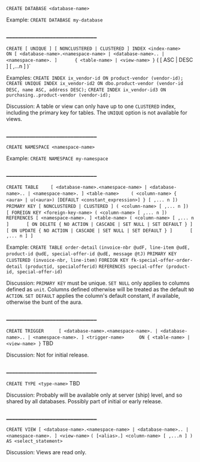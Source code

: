 `CREATE DATABASE <database-name>`

Example: 
`CREATE DATABASE my-database`

### _______________________________


`CREATE [ UNIQUE ] [ NONCLUSTERED | CLUSTERED ] INDEX <index-name>`
`    ON [ <database-name>.<namespace-name> | <database-name>.. | <namespace-name>. ]`
`       { <table-name> | <view-name> }
`    ( <column-name> [ ASC | DESC ] [ ,...n ] )`

Examples:
`CREATE INDEX ix_vendor-id ON product-vendor (vendor-id);`
`CREATE UNIQUE INDEX ix_vendor-id2 ON dbo.product-vendor (vendor-id DESC, name ASC, address DESC);`
`CREATE INDEX ix_vendor-id3 ON purchasing..product-vendor (vendor-id);`

Discussion:
A table or view can only have up to one `CLUSTERED` index, including the primary key for tables.
The `UNIQUE` option is not available for views.

### _______________________________


`CREATE NAMESPACE <namespace-name>`

Example: 
`CREATE NAMESPACE my-namespace`

### _______________________________


`CREATE TABLE`
`    [ <database-name>.<namespace-name> | <database-name>.. | <namespace-name>. ] <table-name>`
`    ( <column-name> { <aura> | u(<aura>) [DEFAULT <constant_expression>] } [ ,... n ])`
`    PRIMARY KEY [ NONCLUSTERED | CLUSTERED ] ( <column-name> [ ,... n ])`
`    [ FOREIGN KEY <foreign-key-name> ( <column-name> [ ,... n ])`
`      REFERENCES [ <namespace-name>. ] <table-name> ( <column-name> [ ,... n ]`
`      [ ON DELETE { NO ACTION | CASCADE | SET NULL | SET DEFAULT } ]`
`      [ ON UPDATE { NO ACTION | CASCADE | SET NULL | SET DEFAULT } ]`
`      [ ,... n ] ]`

Example:
`CREATE TABLE order-detail`
`(invoice-nbr @udF, line-item @udE, product-id @udE, special-offer-id @udE, message @tJ)`
`PRIMARY KEY CLUSTERED (invoice-nbr, line-item)`
`FOREIGN KEY fk-special-offer-order-detail (productid, specialofferid)`
`REFERENCES special-offer (product-id, special-offer-id)`

Discussion:
`PRIMARY KEY` must be unique.
`SET NULL` only applies to columns defined as `unit`. Columns defined otherwise will be treated as the default `NO ACTION`.
`SET DEFAULT` applies the column's default constant, if available, otherwise the bunt of the aura.

### _______________________________


`CREATE TRIGGER`
`     [ <database-name>.<namespace-name>. | <database-name>.. | <namespace-name>. ] <trigger-name>`
`     ON { <table-name> | <view-name> }`
TBD

Discussion:
Not for initial release.

### _______________________________


`CREATE TYPE <type-name>`
TBD

Discussion:
Probably will be available only at server (ship) level, and so shared by all databases.
Possibly part of initial or early release.

### _______________________________


`CREATE VIEW [ <database-name>.<namespace-name> | <database-name>.. | <namespace-name>. ] <view-name>`
`( [<alias>.] <column-name> [ ,...n ] )`
`AS <select_statement>`

Discussion:
Views are read only.
